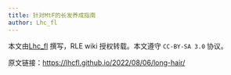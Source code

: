 ```yaml
---
title: 针对MtF的长发养成指南
author: Lhc_fl
---
```


本文由[Lhc_fl](https://github.com/Lhcfl) 撰写，RLE wiki 授权转载。本文遵守 `CC-BY-SA 3.0` 协议。

原文链接：<https://lhcfl.github.io/2022/08/06/long-hair/>
